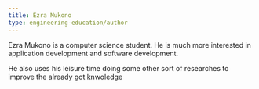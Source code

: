 ```yaml
---
title: Ezra Mukono
type: engineering-education/author
---
```

Ezra Mukono is a computer science  student. He is much more interested in application development and software development.
 
He also uses his leisure time doing some other sort of researches to improve the already got knwoledge